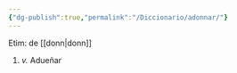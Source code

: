 ```yaml
---
{"dg-publish":true,"permalink":"/Diccionario/adonnar/"}
---
```


Etim: de [[donn\|donn]]
1. *v.* Adueñar